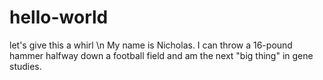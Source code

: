 # hello-world
let's give this a whirl \n
My name is Nicholas. I can throw a 16-pound hammer halfway down a football field and am the next "big thing" in gene studies.
